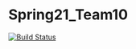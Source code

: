 # Spring21_Team10
[![Build Status](https://travis-ci.com/CSCI-3010-CUBoulder/Spring21_Team10.svg?branch=main)](https://travis-ci.com/CSCI-3010-CUBoulder/Spring21_Team10)


